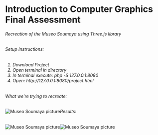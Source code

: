 # Introduction to Computer Graphics Final Assessment

<h6>Recreation of the Museo Soumaya using Three.js library</h6>

<h6>Setup Instructions:<h6>
<ol>
<li>Download Project</li>
<li>Open terminal in directory </li>
<li>In terminal execute: php -S 127.0.0.1:8080</li>
<li>Open: http://127.0.0.1:8080/project.html</li>
</ol>

<h6>What we're trying to recreate:</h6>

<img src="img/realSoumaya.jpg" alt="Museo Soumaya picture" style="width:; float: left;"/>

<h6>Results:</h6>
<img src="resultImage.png" alt="Museo Soumaya picture" style="width:; float: left;"/>
<img src="resultimageDay.png" alt="Museo Soumaya picture" style="width:; float: left;"/>

